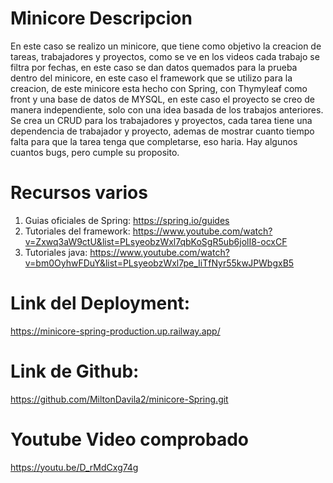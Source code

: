 # Minicore Descripcion
En este caso se realizo un minicore, que tiene como objetivo la creacion de tareas, trabajadores y proyectos, como se ve en los videos cada trabajo se filtra por fechas, en este caso se dan datos quemados para la prueba dentro del minicore, en este caso el framework que se utilizo para la creacion, de este minicore esta hecho con Spring, con Thymyleaf como front y una base de datos de MYSQL, en este caso el proyecto se creo de manera independiente, solo con una idea basada de los trabajos anteriores. Se crea un CRUD para los trabajadores y proyectos, cada tarea tiene una dependencia de trabajador y proyecto, ademas de mostrar cuanto tiempo falta para que la tarea tenga que completarse, eso haria. Hay algunos cuantos bugs, pero cumple su proposito.

# Recursos varios
1. Guias oficiales de Spring: https://spring.io/guides 
2. Tutoriales del framework: https://www.youtube.com/watch?v=Zxwq3aW9ctU&list=PLsyeobzWxl7qbKoSgR5ub6jolI8-ocxCF
3. Tutoriales java: https://www.youtube.com/watch?v=bm0OyhwFDuY&list=PLsyeobzWxl7pe_IiTfNyr55kwJPWbgxB5



# Link del Deployment:
https://minicore-spring-production.up.railway.app/

# Link de Github:
https://github.com/MiltonDavila2/minicore-Spring.git

# Youtube Video comprobado
https://youtu.be/D_rMdCxg74g





 
